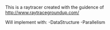This is a raytracer created with the guidence of http://www.raytracegroundup.com/

Will implement with:
-DataStructure
-Parallelism
